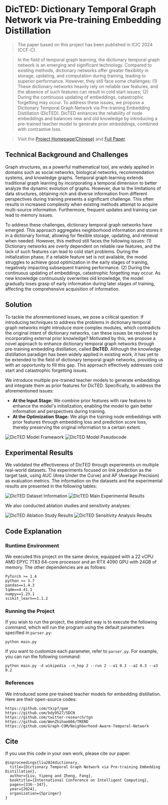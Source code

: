 # DicTED: Dictionary Temporal Graph Network via Pre-training Embedding Distillation

> The paper based on this project has been published in ICIC 2024 (CCF-C).

> In the field of temporal graph learning, the dictionary temporal graph network is an emerging and significant technology. Compared to existing methods, dictionary networks offer greater flexibility in storage, updating, and computation during training, leading to superior performance. However, they still face some challenges: (1) These dictionary networks heavily rely on reliable raw features, and the absence of such features can result in cold start issues; (2) During the continuous updating of embeddings, catastrophic forgetting may occur. To address these issues, we propose a Dictionary Temporal Graph Network via Pre-training Embedding Distillation (DicTED). DicTED enhances the reliability of node embeddings and balances new and old knowledge by introducing a pre-trained teacher model to generate prior embeddings, combined with contrastive loss.

> Visit the [Project Homepage(Chinese)](https://samer-hue.github.io/DicTED/README.html) and [Full Paper](https://link.springer.com/chapter/10.1007/978-981-97-5678-0_29).

## Technical Background and Challenges

Graph structures, as a powerful mathematical tool, are widely applied in domains such as social networks, biological networks, recommendation systems, and knowledge graphs. Temporal graph learning extends traditional graph learning by incorporating a temporal dimension to better analyze the dynamic evolution of graphs. However, due to the limitations of data structures, obtaining rich and diverse information from different perspectives during training presents a significant challenge. This often results in increased complexity when existing methods attempt to acquire multi-source information. Furthermore, frequent updates and training can lead to memory issues.

To address these challenges, dictionary temporal graph networks have emerged. This approach aggregates neighborhood information and stores it in a dictionary format, allowing for flexible storage, updating, and retrieval when needed. However, this method still faces the following issues: (1) Dictionary networks are overly dependent on reliable raw features, and the lack of such features can lead to cold start problems. During the initialization phase, if a reliable feature set is not available, the model struggles to achieve good optimization in the early stages of training, negatively impacting subsequent training performance. (2) During the continuous updating of embeddings, catastrophic forgetting may occur. As new knowledge continuously overwrites old knowledge, the model gradually loses grasp of early information during later stages of training, affecting the comprehensive acquisition of information.

## Solution
To tackle the aforementioned issues, we pose a critical question: If introducing techniques to address the problems in dictionary temporal graph networks might introduce more complex modules, which contradicts the original intent of dictionary networks, can these issues be resolved by incorporating external prior knowledge? Motivated by this, we propose a novel approach to enhance dictionary temporal graph networks through pre-training embedding distillation, called **DicTED**. Although the knowledge distillation paradigm has been widely applied in existing work, it has yet to be extended to the field of dictionary temporal graph networks, providing us with an opportunity to fill this gap. This approach effectively addresses cold start and catastrophic forgetting issues.

We introduce multiple pre-trained teacher models to generate embeddings and integrate them as prior features for DicTED. Specifically, to address the aforementioned issues:
- **At the Input Stage:** We combine prior features with raw features to enhance the model's initialization, enabling the model to gain better information and perspectives during training.
- **At the Optimization Stage:** We align the training node embeddings with prior features through embedding loss and prediction score loss, thereby preserving the original information to a certain extent.

![DicTED Model Framework](image/framework.png)
![DicTED Model Pseudocode](image/pseudocode.png)

## Experimental Results

We validated the effectiveness of DicTED through experiments on multiple real-world datasets. The experiments focused on link prediction as the target task, using AUC (Area Under the Curve) and AP (Average Precision) as evaluation metrics. The information on the datasets and the experimental results are presented in the following tables:

![DicTED Dataset Information](image/dataset_detail.png)
![DicTED Main Experimental Results](image/performance.png)

We also conducted ablation studies and sensitivity analyses:

![DicTED Ablation Study Results](image/ablation.png)
![DicTED Sensitivity Analysis Results](image/sensitivity.png)

## Code Explanation

### Runtime Environment

We executed this project on the same device, equipped with a 22 vCPU AMD EPYC 7T83 64-core processor and an RTX 4090 GPU with 24GB of memory. The other dependencies are as follows:

```
PyTorch >= 1.4
python >= 3.7
pandas==1.4.3
tqdm==4.41.1
numpy==1.23.1
scikit_learn==1.1.2
```

### Running the Project

If you wish to run the project, the simplest way is to execute the following command, which will run the program using the default parameters specified in `parser.py`:

```
python main.py
```

If you want to customize each parameter, refer to `parser.py`. For example, you can run the following command:

```
python main.py -d wikipedia --n_hop 2 --run 2 --a1 0.3 --a2 0.3 --a3 0.2
```

### References

We introduced some pre-trained teacher models for embedding distillation. Here are their open-source codes:

```
https://github.com/tkipf/gae
https://github.com/bdy9527/SDCN
https://github.com/twitter-research/tgn
https://github.com/WenZhihao666/TREND
https://github.com/Graph-COM/Neighborhood-Aware-Temporal-Network
```

## Cite

If you use this code in your own work, please cite our paper:

```
@inproceedings{liu2024dictionary,
  title={Dictionary Temporal Graph Network via Pre-training Embedding Distillation},
  author={Liu, Yipeng and Zheng, Fang},
  booktitle={International Conference on Intelligent Computing},
  pages={336--347},
  year={2024},
  organization={Springer}
}
```
